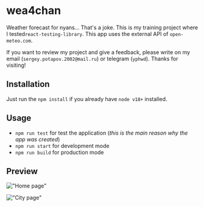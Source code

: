 # wea4chan

Weather forecast for nyans... That's a joke. This is my training project where I tested`react-testing-library`. This app uses the external API of `open-meteo.com`.

If you want to review my project and give a feedback, please write on my email (`sergey.potapov.2002@mail.ru`) or telegram (`yphwd`). Thanks for visiting!


## Installation 

Just run the `npm install` if you already have `node v18+` installed.

## Usage

- `npm run test` for test the application (*this is the main reason why the app was created*)
- `npm run start` for development mode
- `npm run build` for production mode


## Preview

!["Home page"](https://raw.githubusercontent.com/yphwd/wea4chan-rtl-antd/main/attachments/1.jpg)


!["City page"](https://raw.githubusercontent.com/yphwd/wea4chan-rtl-antd/main/attachments/2.jpg)